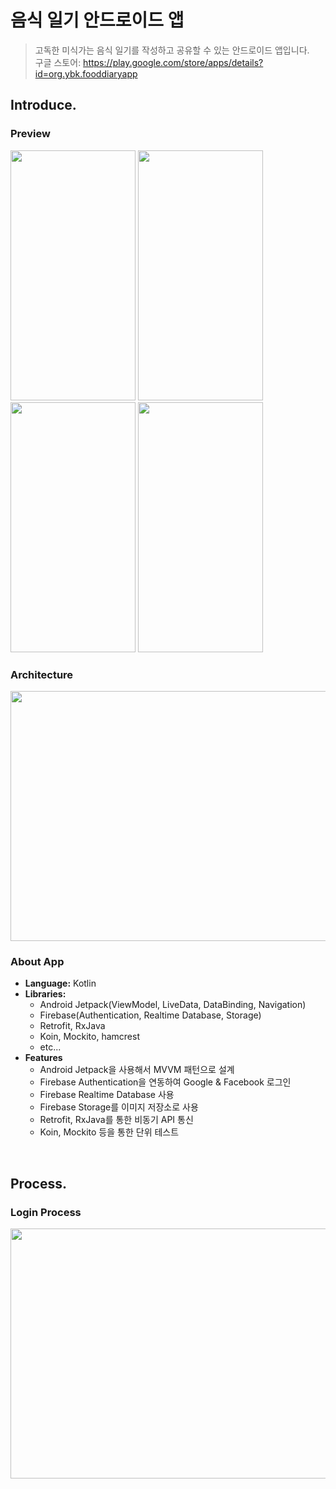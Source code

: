 # 음식 일기 안드로이드 앱

> 고독한 미식가는 음식 일기를 작성하고 공유할 수 있는 안드로이드 앱입니다.
> <br>구글 스토어: https://play.google.com/store/apps/details?id=org.ybk.fooddiaryapp

## Introduce.

### Preview

<img src="https://user-images.githubusercontent.com/51109517/113472872-ddb16200-94a0-11eb-8731-9abdeda63754.gif" width=200 height=400/> <img src="https://user-images.githubusercontent.com/51109517/113472937-3ed93580-94a1-11eb-8ac1-91a2ae00452c.gif" width=200 height=400/> <img src="https://user-images.githubusercontent.com/51109517/113472941-43055300-94a1-11eb-901c-bb2d3a87e622.gif" width=200 height=400/> <img src="https://user-images.githubusercontent.com/51109517/113472940-413b8f80-94a1-11eb-8dd1-148084c23445.gif" width=200 height=400/>

### Architecture

<img src="https://user-images.githubusercontent.com/51109517/115983229-f19d3f00-a5da-11eb-9720-4f27e267a319.png" width=700 height=400/>

### About App

- <B>Language:</B> Kotlin
- <B>Libraries:</B>
  - Android Jetpack(ViewModel, LiveData, DataBinding, Navigation)
  - Firebase(Authentication, Realtime Database, Storage)
  - Retrofit, RxJava
  - Koin, Mockito, hamcrest
  - etc...
- <B>Features</B>
  - Android Jetpack을 사용해서 MVVM 패턴으로 설계
  - Firebase Authentication을 연동하여 Google & Facebook 로그인
  - Firebase Realtime Database 사용
  - Firebase Storage를 이미지 저장소로 사용
  - Retrofit, RxJava를 통한 비동기 API 통신
  - Koin, Mockito 등을 통한 단위 테스트

<br>

## Process.

### Login Process

<img src="https://user-images.githubusercontent.com/51109517/115982852-01b41f00-a5d9-11eb-8f55-08a7f3a1d735.jpg" width=700 height=400/>
